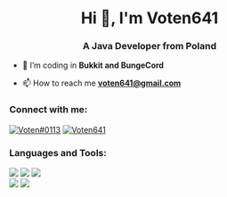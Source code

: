 <h1 align="center">Hi 👋, I'm Voten641</h1>
<h3 align="center">A Java Developer from Poland</h3>

- 🔭 I’m coding in **Bukkit and BungeCord**

- 📫 How to reach me **voten641@gmail.com**

<h3 align="left">Connect with me:</h3>
<p align="left">
  <a href="https://discordapp.com/users/291308183928963092" target="blank"><img align="center" src="https://img.shields.io/badge/voten%230113-%237289DA.svg?&style=for-the-badge&logo=discord&logoColor=white" alt="Voten#0113"/></a>
  <a href="https://twitter.com/Voten641" target="blank"><img align="center" src="https://img.shields.io/badge/voten641-%231D9BF9.svg?&style=for-the-badge&logo=twitter&logoColor=white" alt="Voten641"/></a>
</p>

<h3 align="left">Languages and Tools:</h3>


[<img src="https://img.shields.io/badge/Kotlin-%231364B5.svg?&style=for-the-badge&logo=kotlin&logoColor=white" />](https://kotlinlang.org/)
[<img src="https://img.shields.io/badge/-React%20Native-007ACC?style=for-the-badge&logo=React" />](https://reactnative.dev/)
[<img src="https://img.shields.io/badge/Python-007ACC?style=for-the-badge&logo=python" />](https://www.python.org/)
</br>
[<img src="https://img.shields.io/badge/-IntelliJ%20IDEA-000000?style=for-the-badge&logo=IntelliJIDEA" />](https://www.jetbrains.com/idea/)
[<img src="https://img.shields.io/badge/-Visual%20Studio%20Code-007ACC?style=for-the-badge&logo=Visual-Studio" />](https://code.visualstudio.com)
